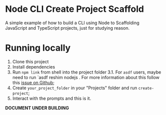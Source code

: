 # Node CLI Create Project Scaffold
A simple example of how to build a CLI using Node to Scaffolding JavaScript and TypeScript projects, just for studying reason.

# Running locally
1. Clone this project
2. Install dependencies
3. Run `npm link` from shell into the project folder
3.1. For `asdf` users, maybe need to run `asdf reshim nodejs <your-node-version>. For more information about this follow this [issue on Github](https://github.com/asdf-vm/asdf/issues/162#issuecomment-321791251);
4. Create `your_project_folder` in your "Projects" folder and run `create-project`;
5. Interact with the prompts and this is it.

**DOCUMENT UNDER BUILDING**
